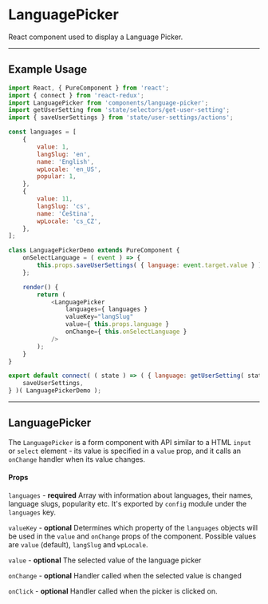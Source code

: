 # LanguagePicker

React component used to display a Language Picker.

---

## Example Usage

```js
import React, { PureComponent } from 'react';
import { connect } from 'react-redux';
import LanguagePicker from 'components/language-picker';
import getUserSetting from 'state/selectors/get-user-setting';
import { saveUserSettings } from 'state/user-settings/actions';

const languages = [
	{
		value: 1,
		langSlug: 'en',
		name: 'English',
		wpLocale: 'en_US',
		popular: 1,
	},
	{
		value: 11,
		langSlug: 'cs',
		name: 'Čeština',
		wpLocale: 'cs_CZ',
	},
];

class LanguagePickerDemo extends PureComponent {
	onSelectLanguage = ( event ) => {
		this.props.saveUserSettings( { language: event.target.value } );
	};

	render() {
		return (
			<LanguagePicker
				languages={ languages }
				valueKey="langSlug"
				value={ this.props.language }
				onChange={ this.onSelectLanguage }
			/>
		);
	}
}

export default connect( ( state ) => ( { language: getUserSetting( state, 'language' ) } ), {
	saveUserSettings,
} )( LanguagePickerDemo );
```

---

## LanguagePicker

The `LanguagePicker` is a form component with API similar to a HTML `input` or `select`
element - its value is specified in a `value` prop, and it calls an `onChange` handler
when its value changes.

#### Props

`languages` - **required** Array with information about languages, their names, language
slugs, popularity etc. It's exported by `config` module under the `languages` key.

`valueKey` - **optional** Determines which property of the `languages` objects will be used
in the `value` and `onChange` props of the component. Possible values are `value` (default),
`langSlug` and `wpLocale`.

`value` - **optional** The selected value of the language picker

`onChange` - **optional** Handler called when the selected value is changed

`onClick` - **optional** Handler called when the picker is clicked on.

